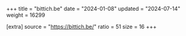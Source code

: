 +++
title = "bittich.be"
date = "2024-01-08"
updated = "2024-07-14"
weight = 16299

[extra]
source = "https://bittich.be/"
ratio = 51
size = 16
+++
